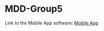 # MDD-Group5

Link to the Mobile App software: [Mobile App](https://entuedu-my.sharepoint.com/:f:/g/personal/vere0002_e_ntu_edu_sg/Ev5_AOqzh1NDrjgjZ7OgYhsBXqoi1BItqvqjWwTcxUC1UA?e=pyAz2c)
